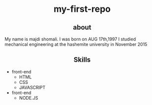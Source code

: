 <h1 align="center">my-first-repo</h1>

<h2 align="center">about</h2>

<p> My name is majdi shomali. I was born on AUG 17th,1997 
 I studied mechanical engineering at the hashemite university in November 2015 </p>
<h2 align="center">Skills</h2>

- front-end
  - HTML
  - CSS
  -  JAVASCRIPT
- front-end
   - NODE.JS

